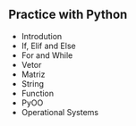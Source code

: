 ## Practice with Python
- Introdution
- If, Elif and Else
- For and While
- Vetor
- Matriz
- String
- Function
- PyOO
- Operational Systems
